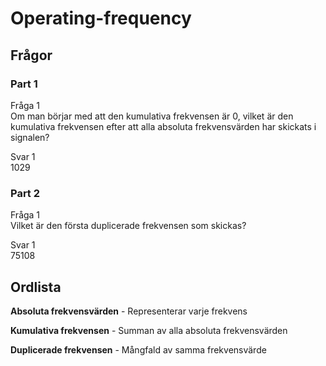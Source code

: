# Operating-frequency


## Frågor
### Part 1
Fråga 1 <br>
Om man börjar med att den kumulativa frekvensen är 0, vilket är den kumulativa frekvensen efter att alla absoluta frekvensvärden har skickats i signalen?

Svar 1 <br>
1029

### Part 2
Fråga 1 <br>
Vilket är den första duplicerade frekvensen som skickas?

Svar 1 <br>
75108 


## Ordlista
<b>Absoluta frekvensvärden</b> - Representerar varje frekvens

<b>Kumulativa frekvensen</b> - Summan av alla absoluta frekvensvärden

<b>Duplicerade frekvensen</b> - Mångfald av samma frekvensvärde
